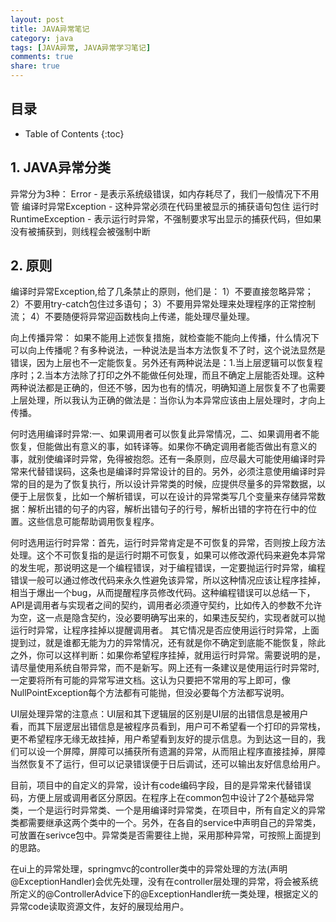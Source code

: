 ```yaml
---
layout: post
title: JAVA异常笔记
category: java
tags: [JAVA异常, JAVA异常学习笔记]
comments: true
share: true
---
```

## 目录 ##

* Table of Contents
{:toc}

## 1. JAVA异常分类 ##
异常分为3种：
Error - 是表示系统级错误，如内存耗尽了，我们一般情况下不用管
编译时异常Exception - 这种异常必须在代码里被显示的捕获语句包住
运行时RuntimeException - 表示运行时异常，不强制要求写出显示的捕获代码，但如果没有被捕获到，则线程会被强制中断

## 2. 原则 ##
编译时异常Exception,给了几条禁止的原则，他们是：
1）不要直接忽略异常；
2）不要用try-catch包住过多语句；
3）不要用异常处理来处理程序的正常控制流；
4）不要随便将异常迎函数栈向上传递，能处理尽量处理。

向上传播异常：
如果不能用上述恢复措施，就检查能不能向上传播，什么情况下可以向上传播呢？有多种说法，一种说法是当本方法恢复不了时，这个说法显然是错误，因为上层也不一定能恢复。另外还有两种说法是：1.当上层逻辑可以恢复程序时；2.当本方法除了打印之外不能做任何处理，而且不确定上层能否处理。这种两种说法都是正确的，但还不够，因为也有的情况，明确知道上层恢复不了也需要上层处理，所以我认为正确的做法是：当你认为本异常应该由上层处理时，才向上传播。

何时选用编译时异常:一、如果调用者可以恢复此异常情况，二、如果调用者不能恢复，但能做出有意义的事，如转译等。如果你不确定调用者能否做出有意义的事，就别使编译时异常，免得被抱怨。还有一条原则，应尽最大可能使用编译时异常来代替错误码，这条也是编译时异常设计的目的。另外，必须注意使用编译时异常的目的是为了恢复执行，所以设计异常类的时候，应提供尽量多的异常数据，以便于上层恢复，比如一个解析错误，可以在设计的异常类写几个变量来存储异常数据：解析出错的句子的内容，解析出错句子的行号，解析出错的字符在行中的位置。这些信息可能帮助调用恢复程序。

何时选用运行时异常：首先，运行时异常肯定是不可恢复的异常，否则按上段方法处理。这个不可恢复指的是运行时期不可恢复，如果可以修改源代码来避免本异常的发生呢，那说明这是一个编程错误，对于编程错误，一定要抛运行时异常，编程错误一般可以通过修改代码来永久性避免该异常，所以这种情况应该让程序挂掉，相当于爆出一个bug，从而提醒程序员修改代码。这种编程错误可以总结一下，API是调用者与实现者之间的契约，调用者必须遵守契约，比如传入的参数不允许为空，这一点是隐含契约，没必要明确写出来的，如果违反契约，实现者就可以抛运行时异常，让程序挂掉以提醒调用者。
其它情况是否应使用运行时异常，上面提到过，就是谁都无能为力的异常情况，还有就是你不确定到底能不能恢复，除此之外，你可以这样判断：如果你希望程序挂掉，就用运行时异常。需要说明的是，请尽量使用系统自带异常，而不是新写。网上还有一条建议是使用运行时异常时, 一定要将所有可能的异常写进文档。这认为只要把不常用的写上即可，像NullPointException每个方法都有可能抛，但没必要每个方法都写说明。

UI层处理异常的注意点：UI层和其下逻辑层的区别是UI层的出错信息是被用户看，而其下层逻层出错信息是被程序员看到，用户可不希望看一个打印的异常栈，更不希望程序无缘无故挂掉，用户希望看到友好的提示信息。为到达这一目的，我们可以设一个屏障，屏障可以捕获所有遗漏的异常，从而阻止程序直接挂掉，屏障当然恢复不了运行，但可以记录错误便于日后调试，还可以输出友好信息给用户。

目前，项目中的自定义的异常，设计有code编码字段，目的是异常来代替错误码，方便上层或调用者区分原因。在程序上在common包中设计了2个基础异常类，一个是运行时异常类、一个是用编译时异常类，在项目中，所有自定义的异常类都需要继承这两个类中的一个。另外，在各自的service中声明自己的异常类，可放置在serivce包中。异常类是否需要往上抛，采用那种异常，可按照上面提到的思路。

在ui上的异常处理，springmvc的controller类中的异常处理的方法(声明@ExceptionHandler)会优先处理，没有在controller层处理的异常，将会被系统所定义的@ControllerAdvice下的@ExceptionHandler统一类处理，根据定义的异常code读取资源文件，友好的展现给用户。



